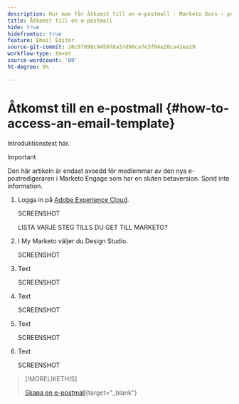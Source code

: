 ```yaml
---
description: Hur man får åtkomst till en e-postmall - Marketo Docs - produktdokumentation
title: Åtkomst till en e-postmall
hide: true
hidefromtoc: true
feature: Email Editor
source-git-commit: 26c97890c945978a37d98ca7e3f04e28ca41ea19
workflow-type: tm+mt
source-wordcount: '80'
ht-degree: 0%

---
```


# Åtkomst till en e-postmall {#how-to-access-an-email-template}

Introduktionstext här.

>[!IMPORTANT]
>
>Den här artikeln är endast avsedd för medlemmar av den nya e-postredigeraren i Marketo Engage som har en sluten betaversion. Sprid inte information.

1. Logga in på [Adobe Experience Cloud](https://experiencecloud.adobe.com/).

   SCREENSHOT

   LISTA VARJE STEG TILLS DU GET TILL MARKETO?

1. I My Marketo väljer du Design Studio.

   SCREENSHOT

1. Text

   SCREENSHOT

1. Text

   SCREENSHOT

1. Text

   SCREENSHOT

1. Text

   SCREENSHOT

>[!MORELIKETHIS]
>
>[Skapa en e-postmall](/help/marketo/product-docs/email-marketing/general/beta-new-email-editor/create-an-email-template.md){target="_blank"}
